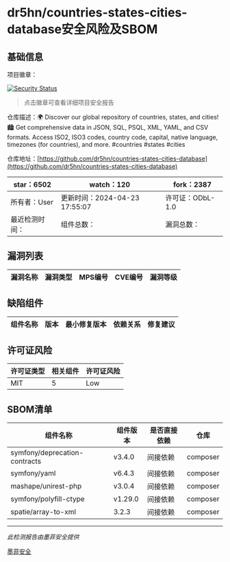 # dr5hn/countries-states-cities-database安全风险及SBOM

## 基础信息

项目徽章：

[![Security Status](https://www.murphysec.com/platform3/v31/badge/1785744574397906944.svg)](https://www.murphysec.com/console/report/1694055159482376192/1785744574397906944)

> 点击徽章可查看详细项目安全报告

仓库描述：🌍 Discover our global repository of countries, states, and cities!  🏙️ Get comprehensive data in JSON, SQL, PSQL, XML, YAML, and CSV formats. Access ISO2, ISO3 codes, country code, capital, native language, timezones (for countries), and more. #countries #states #cities

仓库地址：[https://github.com/dr5hn/countries-states-cities-database](https://github.com/dr5hn/countries-states-cities-database)

| star：6502 | watch：120 | fork：2387 |
| ----------- | -------------- | ------------ |
| 所有者：User | 更新时间：2024-04-23 17:55:07 | 许可证：ODbL-1.0 |
| 最近检测时间： | 组件总数： | 漏洞总数： |




## 漏洞列表

| 漏洞名称 | 漏洞类型 | MPS编号 | CVE编号 | 漏洞等级 |
| ------- | ------ | ------- | ------ | ----- |





## 缺陷组件

| 组件名称 | 版本 | 最小修复版本 | 依赖关系 | 修复建议 |
| -------- | ---- | ------------ | -------- | -------- |





## 许可证风险

| 许可证类型 | 相关组件 | 许可证风险 |
| ---------- | -------- | ---------- |
|MIT|5|Low|




## SBOM清单

| 组件名称 | 组件版本 | 是否直接依赖 | 仓库 |
| -------- | -------- | ------------ | ---- |
|symfony/deprecation-contracts|v3.4.0|间接依赖|composer|
|symfony/yaml|v6.4.3|间接依赖|composer|
|mashape/unirest-php|v3.0.4|间接依赖|composer|
|symfony/polyfill-ctype|v1.29.0|间接依赖|composer|
|spatie/array-to-xml|3.2.3|间接依赖|composer|


------

*此检测报告由墨菲安全提供*

[墨菲安全](www.murphysec.com)